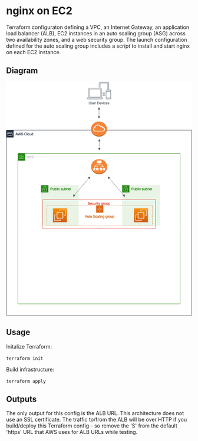 # nginx on EC2 

Terraform configuraton defining a VPC, an Internet Gateway, an application load balancer (ALB), EC2 instances in an auto scaling group (ASG) across two availability zones, and a web security group. The launch configuration defined for the auto scaling group includes a script to install and start nginx on each EC2 instance.

## Diagram

<img src="diagram/AWS-terraform-nginx.png?raw=true">

## Usage

Initalize Terraform:

`terraform init`

Build infrastructure:

`terraform apply`

## Outputs

The only output for this config is the ALB URL.  This architecture does not use an SSL certificate.  The traffic to/from the ALB will be over HTTP if you build/deploy this Terraform config - so remove the 'S' from the default 'https' URL that AWS uses for ALB URLs while testing.
